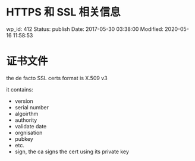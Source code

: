 # HTTPS 和 SSL 相关信息


wp_id: 412
Status: publish
Date: 2017-05-30 03:38:00
Modified: 2020-05-16 11:58:53


# 证书文件

the de facto SSL certs format is X.509 v3

it contains:

* version	
* serial number	
* algoirthm	
* authority	
* validate date	
* orgnisation	
* pubkey	
* etc.	
* sign, the ca signs the cert using its private key